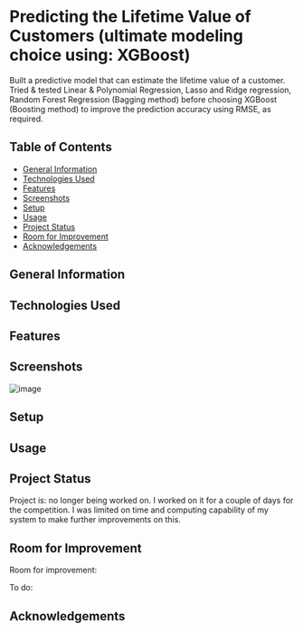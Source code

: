 # Predicting the Lifetime Value of Customers (ultimate modeling choice using: XGBoost)
Built a predictive model that can estimate the lifetime value of a customer. Tried & tested Linear & Polynomial Regression, Lasso and Ridge regression, Random Forest Regression (Bagging method) before choosing XGBoost (Boosting method) to improve the prediction accuracy using RMSE, as required.
## Table of Contents
* [General Information](#general-information)
* [Technologies Used](#technologies-used)
* [Features](#features)
* [Screenshots](#screenshots)
* [Setup](#setup)
* [Usage](#usage)
* [Project Status](#project-status)
* [Room for Improvement](#room-for-improvement)
* [Acknowledgements](#acknowledgements)


## General Information



## Technologies Used



## Features



## Screenshots
![image](https://user-images.githubusercontent.com/110493144/187661986-004bde6e-0e2d-4447-896a-671fcd8b1ed8.png)


## Setup



## Usage



## Project Status
Project is: no longer being worked on. I worked on it for a couple of days for the competition. I was limited on time and computing capability of my system to make further improvements on this.


## Room for Improvement
Room for improvement:


To do:


## Acknowledgements


